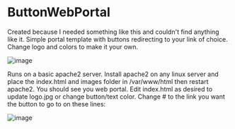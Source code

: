 # ButtonWebPortal
Created because I needed something like this and couldn't find anything like it. Simple portal template with buttons redirecting to your link of choice. Change logo and colors to make it your own.

![image](https://user-images.githubusercontent.com/59536236/213084114-1aa4d92f-b6f1-414b-b0da-e7946250af10.png)


Runs on a basic apache2 server. Install apache2 on any linux server and place the index.html and images folder in /var/www/html then restart apache2. You should see you web portal. Edit index.html as desired to update logo.jpg or change button/text color. Change # to the link you want the button to go to on these lines:

![image](https://user-images.githubusercontent.com/59536236/213078990-137848dd-5116-420d-b504-f3a563419af0.png)

